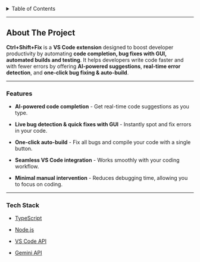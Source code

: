 <a id="readme-top"></a>



<!-- TABLE OF CONTENTS -->

<details>

  <summary>Table of Contents</summary>

  <ol>

    <li>

      <a href="#about-the-project">About The Project</a>

      <ul>

        <li><a href="#features">Features</a></li>

        <li><a href="#built-with">Built With</a></li>

      </ul>

    </li>

    <li>

      <a href="#getting-started">Getting Started</a>

      <ul>

        <li><a href="#prerequisites">Prerequisites</a></li>

        <li><a href="#installation">Installation</a></li>

      </ul>

    </li>

    <li><a href="#usage">Usage</a></li>

    <li><a href="#current-limitations">Current Limitations</a></li>

  </ol>

</details>



---



## About The Project



**Ctrl+Shift+Fix** is a **VS Code extension** designed to boost developer productivity by automating **code completion, bug fixes with GUI, automated builds and testing**. It helps developers write code faster and with fewer errors by offering **AI-powered suggestions**, **real-time error detection**, and **one-click bug fixing & auto-build**.



---



### Features 



- **AI-powered code completion** - Get real-time code suggestions as you type.  

- **Live bug detection & quick fixes with GUI** - Instantly spot and fix errors in your code.  

- **One-click auto-build** - Fix all bugs and compile your code with a single button.  

- **Seamless VS Code integration** - Works smoothly with your coding workflow.  

- **Minimal manual intervention** - Reduces debugging time, allowing you to focus on coding.  



---



### Tech Stack 



- [TypeScript](https://www.typescriptlang.org/)

- [Node.js](https://nodejs.org/)

- [VS Code API](https://code.visualstudio.com/api)

- [Gemini API](https://ai.google.dev/)












